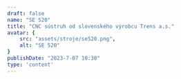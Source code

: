 ```yaml
---
draft: false
name: "SE 520"
title: "CNC sústruh od slovenského výrobcu Trens a.s."
avatar: {
    src: "assets/stroje/se520.png",
    alt: "SE 520"
}
publishDate: "2023-7-07 10:30"
type: 'content'
---
```

